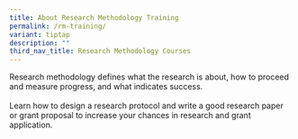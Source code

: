 ```yaml
---
title: About Research Methodology Training
permalink: /rm-training/
variant: tiptap
description: ""
third_nav_title: Research Methodology Courses
---
```

<p>Research methodology defines what the research is about, how to proceed
and measure progress, and what indicates success.&nbsp;
<br>
<br>Learn how to design a research protocol and write a good research paper
or grant proposal to increase your chances in research and grant application.</p>